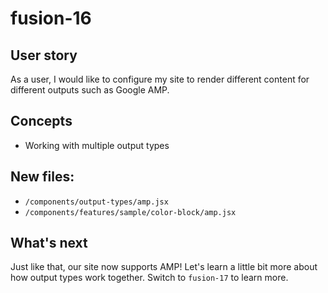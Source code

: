 # fusion-16

## User story
As a user, I would like to configure my site to render different content for different outputs such as Google AMP.

## Concepts
- Working with multiple output types

## New files:
- `/components/output-types/amp.jsx`
- `/components/features/sample/color-block/amp.jsx`

## What's next
Just like that, our site now supports AMP! Let's learn a little bit more about how output types work together. Switch to `fusion-17` to learn more.
